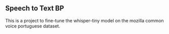 ## Speech to Text BP  

This is a project to fine-tune the whisper-tiny model on the mozilla common voice portuguese dataset.